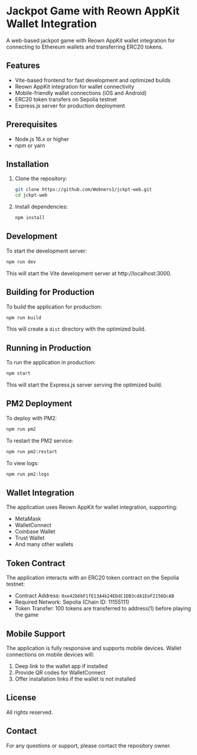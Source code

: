 # Jackpot Game with Reown AppKit Wallet Integration

A web-based jackpot game with Reown AppKit wallet integration for connecting to Ethereum wallets and transferring ERC20 tokens.

## Features

- Vite-based frontend for fast development and optimized builds
- Reown AppKit integration for wallet connectivity
- Mobile-friendly wallet connections (iOS and Android)
- ERC20 token transfers on Sepolia testnet
- Express.js server for production deployment

## Prerequisites

- Node.js 16.x or higher
- npm or yarn

## Installation

1. Clone the repository:
   ```bash
   git clone https://github.com/Webners1/jckpt-web.git
   cd jckpt-web
   ```

2. Install dependencies:
   ```bash
   npm install
   ```

## Development

To start the development server:

```bash
npm run dev
```

This will start the Vite development server at http://localhost:3000.

## Building for Production

To build the application for production:

```bash
npm run build
```

This will create a `dist` directory with the optimized build.

## Running in Production

To run the application in production:

```bash
npm start
```

This will start the Express.js server serving the optimized build.

## PM2 Deployment

To deploy with PM2:

```bash
npm run pm2
```

To restart the PM2 service:

```bash
npm run pm2:restart
```

To view logs:

```bash
npm run pm2:logs
```

## Wallet Integration

The application uses Reown AppKit for wallet integration, supporting:

- MetaMask
- WalletConnect
- Coinbase Wallet
- Trust Wallet
- And many other wallets

## Token Contract

The application interacts with an ERC20 token contract on the Sepolia testnet:

- Contract Address: `0xe42b6bF1fE13A4b24EDdC1DB3cdA1EeF2156DcAB`
- Required Network: Sepolia (Chain ID: 11155111)
- Token Transfer: 100 tokens are transferred to address(1) before playing the game

## Mobile Support

The application is fully responsive and supports mobile devices. Wallet connections on mobile devices will:

1. Deep link to the wallet app if installed
2. Provide QR codes for WalletConnect
3. Offer installation links if the wallet is not installed

## License

All rights reserved.

## Contact

For any questions or support, please contact the repository owner.
